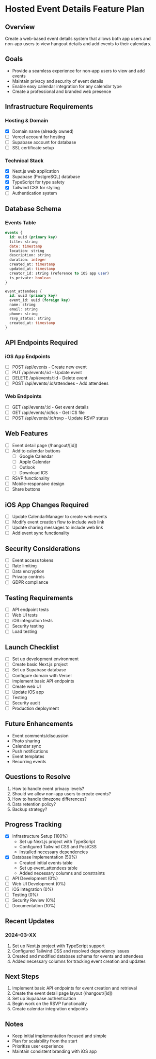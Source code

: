 # Hosted Event Details Feature Plan

## Overview
Create a web-based event details system that allows both app users and non-app users to view hangout details and add events to their calendars.

## Goals
- Provide a seamless experience for non-app users to view and add events
- Maintain privacy and security of event details
- Enable easy calendar integration for any calendar type
- Create a professional and branded web presence

## Infrastructure Requirements

### Hosting & Domain
- [x] Domain name (already owned)
- [ ] Vercel account for hosting
- [ ] Supabase account for database
- [ ] SSL certificate setup

### Technical Stack
- [x] Next.js web application
- [x] Supabase (PostgreSQL) database
- [x] TypeScript for type safety
- [x] Tailwind CSS for styling
- [ ] Authentication system

## Database Schema

### Events Table
```sql
events {
  id: uuid (primary key)
  title: string
  date: timestamp
  location: string
  description: string
  duration: integer
  created_at: timestamp
  updated_at: timestamp
  creator_id: string (reference to iOS app user)
  is_private: boolean
}

event_attendees {
  id: uuid (primary key)
  event_id: uuid (foreign key)
  name: string
  email: string
  phone: string
  rsvp_status: string
  created_at: timestamp
}
```

## API Endpoints Required

### iOS App Endpoints
- [ ] POST /api/events - Create new event
- [ ] PUT /api/events/:id - Update event
- [ ] DELETE /api/events/:id - Delete event
- [ ] POST /api/events/:id/attendees - Add attendees

### Web Endpoints
- [ ] GET /api/events/:id - Get event details
- [ ] GET /api/events/:id/ics - Get ICS file
- [ ] POST /api/events/:id/rsvp - Update RSVP status

## Web Features
- [ ] Event detail page (/hangout/[id])
- [ ] Add to calendar buttons
  - [ ] Google Calendar
  - [ ] Apple Calendar
  - [ ] Outlook
  - [ ] Download ICS
- [ ] RSVP functionality
- [ ] Mobile-responsive design
- [ ] Share buttons

## iOS App Changes Required
- [ ] Update CalendarManager to create web events
- [ ] Modify event creation flow to include web link
- [ ] Update sharing messages to include web link
- [ ] Add event sync functionality

## Security Considerations
- [ ] Event access tokens
- [ ] Rate limiting
- [ ] Data encryption
- [ ] Privacy controls
- [ ] GDPR compliance

## Testing Requirements
- [ ] API endpoint tests
- [ ] Web UI tests
- [ ] iOS integration tests
- [ ] Security testing
- [ ] Load testing

## Launch Checklist
- [ ] Set up development environment
- [ ] Create basic Next.js project
- [ ] Set up Supabase database
- [ ] Configure domain with Vercel
- [ ] Implement basic API endpoints
- [ ] Create web UI
- [ ] Update iOS app
- [ ] Testing
- [ ] Security audit
- [ ] Production deployment

## Future Enhancements
- Event comments/discussion
- Photo sharing
- Calendar sync
- Push notifications
- Event templates
- Recurring events

## Questions to Resolve
1. How to handle event privacy levels?
2. Should we allow non-app users to create events?
3. How to handle timezone differences?
4. Data retention policy?
5. Backup strategy?

## Progress Tracking
- [x] Infrastructure Setup (100%)
  - Set up Next.js project with TypeScript
  - Configured Tailwind CSS and PostCSS
  - Installed necessary dependencies
- [x] Database Implementation (50%)
  - Created initial events table
  - Set up event_attendees table
  - Added necessary columns and constraints
- [ ] API Development (0%)
- [ ] Web UI Development (0%)
- [ ] iOS Integration (0%)
- [ ] Testing (0%)
- [ ] Security Review (0%)
- [ ] Documentation (10%)

## Recent Updates
### 2024-03-XX
1. Set up Next.js project with TypeScript support
2. Configured Tailwind CSS and resolved dependency issues
3. Created and modified database schema for events and attendees
4. Added necessary columns for tracking event creation and updates

## Next Steps
1. Implement basic API endpoints for event creation and retrieval
2. Create the event detail page layout (/hangout/[id])
3. Set up Supabase authentication
4. Begin work on the RSVP functionality
5. Create calendar integration endpoints

## Notes
- Keep initial implementation focused and simple
- Plan for scalability from the start
- Prioritize user experience
- Maintain consistent branding with iOS app 